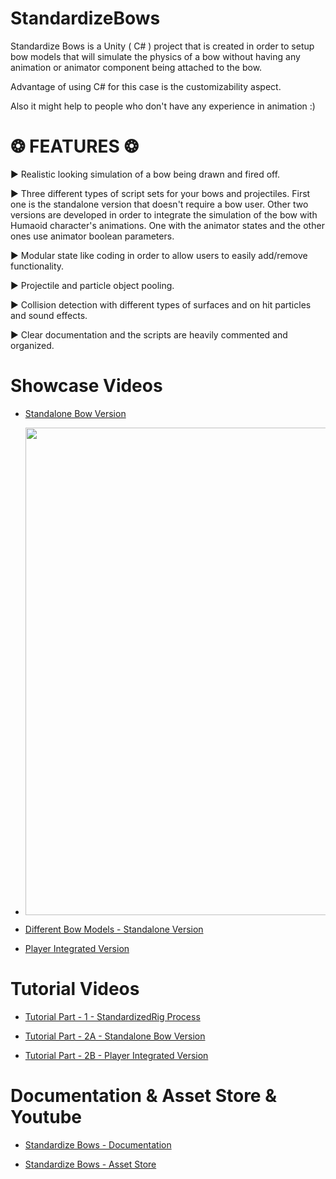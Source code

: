 # StandardizeBows
Standardize Bows is a Unity ( C# ) project that is created in order to setup bow models that will simulate the physics of a bow without having any animation or animator component being attached to the bow. 

Advantage of using C# for this case is the customizability aspect. 

Also it might help to people who don't have any experience in animation :)

# ❂ FEATURES ❂ 

► Realistic looking simulation of a bow being drawn and fired off. 

► Three different types of script sets for your bows and projectiles. First one is the standalone version that doesn't require a bow user. Other two versions are developed in order to integrate the simulation of the bow with Humaoid character's animations. One with the animator states and the other ones use animator boolean parameters. 

► Modular state like coding in order to allow users to easily add/remove functionality. 

► Projectile and particle object pooling. 

► Collision detection with different types of surfaces and on hit particles and sound effects. 

► Clear documentation and the scripts are heavily commented and organized. 

# Showcase Videos

* [Standalone Bow Version](https://youtu.be/UN7AWzPihGg)

* <a href="http://www.youtube.com/watch?feature=player_embedded&v=zEGKLUMUr0k
" target="_blank"><img src="http://img.youtube.com/vi/zEGKLUMUr0k/0.jpg" width="1280" height="780"  /></a>

* [Different Bow Models - Standalone Version](https://youtu.be/M18QIPQ9wFE)

* [Player Integrated Version](https://youtu.be/zEGKLUMUr0k)

# Tutorial Videos

* [Tutorial Part - 1 - StandardizedRig Process](https://youtu.be/e0Ch9-XPdtU)

* [Tutorial Part - 2A - Standalone Bow Version](https://youtu.be/s6zvTjLwbR4)

* [Tutorial Part - 2B - Player Integrated Version](https://youtu.be/ic9Tlx7flIY)

# Documentation & Asset Store & Youtube

* [Standardize Bows - Documentation](https://docs.google.com/document/d/1WQrHb0WXIHjRbb64JqA_QW6O-Yow9acdayFbsdy4ARk/edit?usp=sharing)

* [Standardize Bows - Asset Store](https://assetstore.unity.com/packages/tools/animation/standardize-bows-139068)
